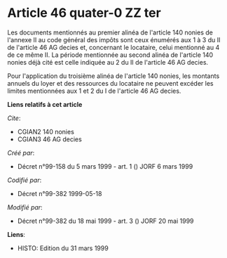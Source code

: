 # Article 46 quater-0 ZZ ter

Les documents mentionnés au premier alinéa de l'article 140 nonies de l'annexe II au code général des impôts sont ceux
énumérés aux 1 à 3 du II de l'article 46 AG decies et, concernant le locataire, celui mentionné au 4 de ce même II. La
période mentionnée au second alinéa de l'article 140 nonies déjà cité est celle indiquée au 2 du II de l'article 46 AG
decies.

Pour l'application du troisième alinéa de l'article 140 nonies, les montants annuels du loyer et des ressources du locataire
ne peuvent excéder les limites mentionnées aux 1 et 2 du I de l'article 46 AG decies.

**Liens relatifs à cet article**

_Cite_:

  - CGIAN2 140 nonies
  - CGIAN3 46 AG decies

_Créé par_:

  - Décret n°99-158 du 5 mars 1999 - art. 1 () JORF 6 mars 1999

_Codifié par_:

  - Décret n°99-382 1999-05-18

_Modifié par_:

  - Décret n°99-382 du 18 mai 1999 - art. 3 () JORF 20 mai 1999

**Liens**:

  - HISTO: Edition du 31 mars 1999

